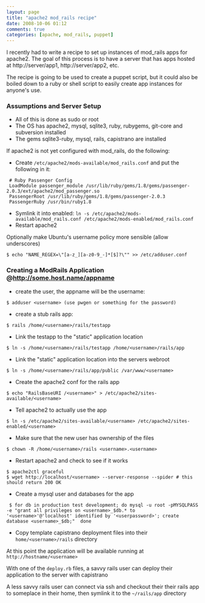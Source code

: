 ```yaml
---
layout: page
title: "apache2 mod_rails recipe"
date: 2008-10-06 01:12
comments: true
categories: [apache, mod_rails, puppet]
---
```

I recently had to write a recipe to set up instances of mod_rails apps for apache2.  The goal of this process is to have a server that has apps hosted at http://server/app1, http://server/app2, etc.

The recipe is going to be used to create a puppet script, but it could also be boiled down to a ruby or shell script to easily create app instances for anyone's use.
<!--more--> 
### Assumptions and Server Setup ###

* All of this is done as sudo or root
* The OS has apache2, mysql, sqlite3, ruby, rubygems, git-core and
subversion installed
* The gems sqlite3-ruby, mysql, rails, capistrano are installed

If apache2 is not yet configured with mod_rails, do the following:

* Create `/etc/apache2/mods-available/mod_rails.conf` and put the following in it:

```
 # Ruby Passenger Config
 LoadModule passenger_module /usr/lib/ruby/gems/1.8/gems/passenger-2.0.3/ext/apache2/mod_passenger.so
 PassengerRoot /usr/lib/ruby/gems/1.8/gems/passenger-2.0.3
 PassengerRuby /usr/bin/ruby1.8
```

* Symlink it into enabled:  `ln -s /etc/apache2/mods-available/mod_rails.conf /etc/apache2/mods-enabled/mod_rails.conf`
* Restart apache2

Optionally make Ubuntu's username policy more sensible (allow underscores)

```
$ echo "NAME_REGEX=\"[a-z_][a-z0-9_-]*[$]?\"" >> /etc/adduser.conf
```                     

### Creating a ModRails Application @http://some.host.name/appname ###

* create the user, the appname will be the username:

```
$ adduser <username> (use pwgen or something for the password)
```

* create a stub rails app:

```
$ rails /home/<username>/rails/testapp 
```

* Link the testapp to the "static" application location

```
$ ln -s /home/<username>/rails/testapp /home/<username>/rails/app
```

* Link the "static" application location into the servers webroot

```
$ ln -s /home/<username>/rails/app/public /var/www/<username>
```

* Create the apache2 conf for the rails app

```
$ echo "RailsBaseURI /<username>" > /etc/apache2/sites-available/<username>
```

* Tell apache2 to actually use the app

```
$ ln -s /etc/apache2/sites-available/<username> /etc/apache2/sites-enabled/<username>
```

* Make sure that the new user has ownership of the files

```
$ chown -R /home/<username>/rails <username>.<username>
```

* Restart apache2 and check to see if it works

```
$ apache2ctl graceful
$ wget http://localhost/<username> --server-response --spider # this should return 200 OK
```

* Create a mysql user and databases for the app

```
 $ for db in production test development; do mysql -u root -pMYSQLPASS -e "grant all privileges on <username>_$db.* to '<username>'@'localhost' identified by '<userpassword>'; create database <username>_$db;"  done
```

* Copy template capistrano deployment files into their `home/<username>/rails` directory

At this point the application will be available running at `http://hostname/<username>`

With one of the `deploy.rb` files, a savvy rails user can deploy their application to the server with capistrano

A less savvy rails user can connect via ssh and checkout their their rails app to someplace in their home, then symlink it to the `~/rails/app` directory
